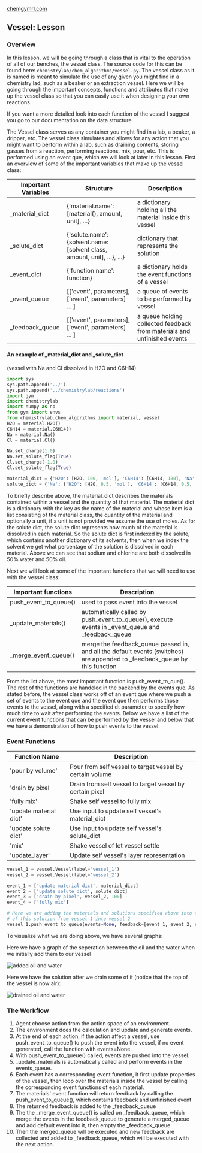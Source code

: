 [chemgymrl.com](https://chemgymrl.com/)

## Vessel: Lesson

### Overview

In this lesson, we will be going through a class that is vital to the operation of all of our benches, the vessel class.
The source code for this can be found here: `chemistrylab/chem_algorithms/vessel.py`. The vessel class as it is named is
meant to simulate the use of any given you might find in a chemistry lad, such as a beaker or an extraction vessel.
Here we will be going through the important concepts, functions and attributes that make up the vessel class so that you
can easily use it when designing your own reactions.

If you want a more detailed look into each function of the vessel I suggest you go to our documentation on the data structure. 

The Vessel class serves as any container you might find in a lab, a beaker, a dripper, etc. The vessel class simulates and allows for any action that you might want to perform within a lab, such as draining contents, storing gasses from a reaction, performing reactions, mix, pour, etc. This is performed using an event que, which we will look at later in this lesson. First an overview of some of the important variables that make up the vessel class:

Important Variables |Structure | Description
---|---|---
_material_dict|{'material.name': [material(), amount, unit], ...}|a dictionary holding all the material inside this vessel
_solute_dict|{'solute.name': {solvent.name: [solvent class, amount, unit], ...}, ...}|dictionary that represents the solution
_event_dict|{'function name': function}|a dictionary holds the event functions of a vessel
_event_queue|[['event', parameters], ['event', parameters] ... ]|a queue of events to be performed by vessel
_feedback_queue|[['event', parameters], ['event', parameters] ... ]|a queue holding collected feedback from materials and unfinished events


#### An example of _material_dict and _solute_dict
(vessel with Na and Cl dissolved in H2O and C6H14)


```python
import sys
sys.path.append('../')
sys.path.append('../chemistrylab/reactions')
import gym
import chemistrylab
import numpy as np
from gym import envs
from chemistrylab.chem_algorithms import material, vessel
H2O = material.H2O()
C6H14 = material.C6H14()
Na = material.Na()
Cl = material.Cl()

Na.set_charge(1.0)
Na.set_solute_flag(True)
Cl.set_charge(-1.0)
Cl.set_solute_flag(True)

material_dict = {'H2O': [H2O, 100, 'mol'], 'C6H14': [C6H14, 100], 'Na': [Na, 1.0], 'Cl': [Cl, 1.0]}
solute_dict = {'Na': {'H2O': [H2O, 0.5, 'mol'], 'C6H14': [C6H14, 0.5, 'mol']}, 'Cl': {'H2O': [H2O, 0.5, 'mol'], 'C6H14': [C6H14, 0.5, 'mol']}}
```

To briefly describe above, the material_dict describes the materials contained within a vessel and the quantity of that material. The material dict is a dictionary with the key as the name of the material and whose item is a list consisting of the material class, the quantity of the material and optionally a unit, if a unit is not provided we assume the use of moles. As for the solute dict, the solute dict represents how much of the material is dissolved in each material. So the solute dict is first indexed by the solute, which contains another dictionary of its solvents, then when we index the solvent we get what percentage of the solution is dissolved in each material. Above we can see that sodium and chlorine are both dissolved in 50% water and 50% oil.


Next we will look at some of the important functions that we will need to use with the vessel class:

Important functions | Description
---|---
push_event_to_queue()|used to pass event into the vessel
_update_materials()|automatically called by push_event_to_queue(), execute events in _event_queue and _feedback_queue
_merge_event_queue()|merge the feedback_queue passed in, and all the default events (switches) are appended to _feedback_queue by this function


From the list above, the most important function is push_event_to_que(). The rest of the functions are handeled in the backend by the events que. As stated before, the vessel class works off of an event que where we push a set of events to the event que and the event que then performs those events to the vessel, along with a specified dt parameter to specify how much time to wait after performing the events. Below we have a list of the current event functions that can be performed by the vessel and below that we have a demonstration of how to push events to the vessel.


### Event Functions
Function Name|Description
---|---
'pour by volume'|Pour from self vessel to target vessel by certain volume
'drain by pixel|Drain from self vessel to target vessel by certain pixel
'fully mix'|Shake self vessel to fully mix
'update material dict'|Use input to update self vessel's material_dict
'update solute dict'|Use input to update self vessel's solute_dict
'mix'|Shake vessel of let vessel settle
'update_layer'|Update self vessel's layer representation




```python
vessel_1 = vessel.Vessel(label='vessel_1')
vessel_2 = vessel.Vessel(label='vessel_2')

event_1 = ['update material dict', material_dict]
event_2 = ['update solute dict', solute_dict]
event_3 = ['drain by pixel', vessel_2, 100]
event_4 = ['fully mix']

# Here we are adding the materials and solutions specified above into our first vessel, and then we pour 100ml
# of this solution from vessel 1 into vessel 2
vessel_1.push_event_to_queue(events=None, feedback=[event_1, event_2, event_3], dt=1)
```

To visualize what we are doing above, we have several graphs:

Here we have a graph of the seperation between the oil and the water when we initially add them to our vessel

![added oil and water](../tutorial_figures/vessel/vessel_1.png)

Here we have the solution after we drain some of it (notice that the top of the vessel is now air):

![drained oil and water](../tutorial_figures/vessel/vessel_2.png)
### The Workflow
  
  1. Agent choose action from the action space of an environment.
  2. The environment does the calculation and update and generate events.
  3. At the end of each action, if the action affect a vessel, use push_event_to_queue() to push the event into the vessel, if no event generated, call the function with events=None.
  4. With push_event_to_queue() called, events are pushed into the vessel.
  5. _update_materials is automatically called and perform events in the events_queue.
  6. Each event has a corresponding event function, it first update properties of the vessel, then loop over the materials inside the vessel by calling the corresponding event functions of each material.
  7. The materials' event function will return feedback by calling the push_event_to_queue(), which contains feedback and unfinished event 
  8. The returned feedback is added to the _feedback_queue
  9. The the _merge_event_queue() is called on _feedback_queue, which merge the events in the feedback_queue to generate a merged_queue and add default event into it, then empty the _feedback_queue
  10. Then the merged_queue will be executed and new feedback are collected and added to _feedback_queue, which will be executed with the next action. 




```python

```
